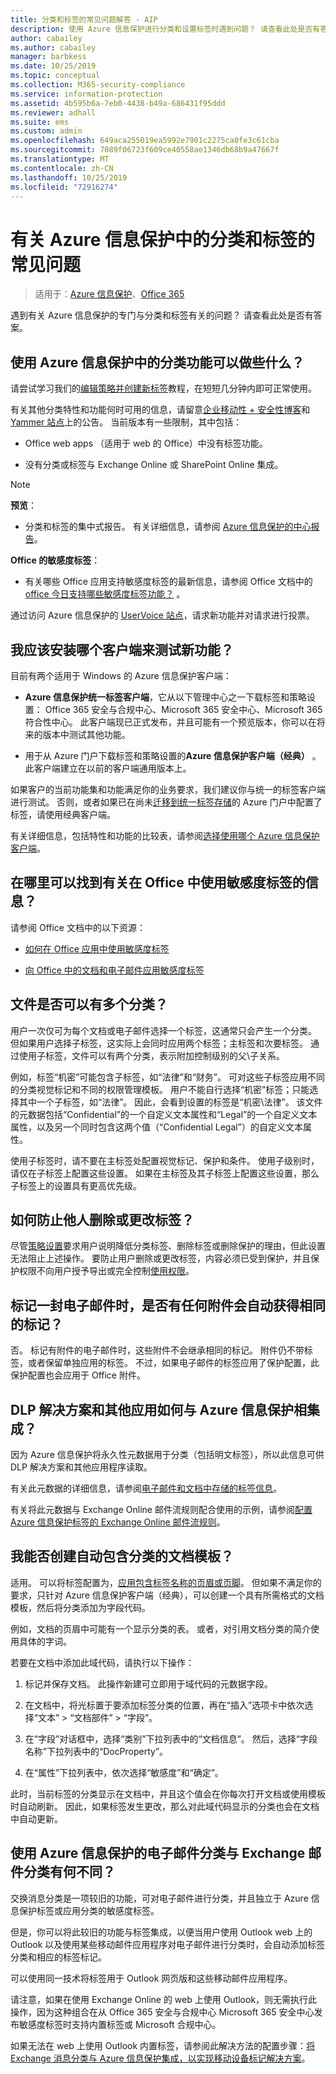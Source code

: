 ```yaml
---
title: 分类和标签的常见问题解答 - AIP
description: 使用 Azure 信息保护进行分类和设置标签时遇到问题？ 请查看此处是否有答案。
author: cabailey
ms.author: cabailey
manager: barbkess
ms.date: 10/25/2019
ms.topic: conceptual
ms.collection: M365-security-compliance
ms.service: information-protection
ms.assetid: 4b595b6a-7eb0-4438-b49a-686431f95ddd
ms.reviewer: adhall
ms.suite: ems
ms.custom: admin
ms.openlocfilehash: 649aca255019ea5992e7901c2275ca0fe3c61cba
ms.sourcegitcommit: 7089f06723f609ce40558ae1346db68b9a47667f
ms.translationtype: MT
ms.contentlocale: zh-CN
ms.lasthandoff: 10/25/2019
ms.locfileid: "72916274"
---
```

# <a name="frequently-asked-questions-about-classification-and-labeling-in-azure-information-protection"></a>有关 Azure 信息保护中的分类和标签的常见问题

>适用于：[Azure 信息保护](https://azure.microsoft.com/pricing/details/information-protection)、[Office 365](https://download.microsoft.com/download/E/C/F/ECF42E71-4EC0-48FF-AA00-577AC14D5B5C/Azure_Information_Protection_licensing_datasheet_EN-US.pdf)

遇到有关 Azure 信息保护的专门与分类和标签有关的问题？  请查看此处是否有答案。 

## <a name="what-can-i-do-with-the-classification-capabilities-in-azure-information-protection"></a>使用 Azure 信息保护中的分类功能可以做些什么？

请尝试学习我们的[编辑策略并创建新标签](infoprotect-quick-start-tutorial.md)教程，在短短几分钟内即可正常使用。

有关其他分类特性和功能何时可用的信息，请留意[企业移动性 + 安全性博客](https://techcommunity.microsoft.com/t5/Enterprise-Mobility-Security/bg-p/enterprisemobilityandsecurity/label-name/Azure%20Information%20Protection)和 [Yammer 站点](https://www.yammer.com/askipteam/#/threads/inGroup?type=in_group&feedId=8652489&view=all)上的公告。 当前版本有一些限制，其中包括：

- Office web apps （适用于 web 的 Office）中没有标签功能。

- 没有分类或标签与 Exchange Online 或 SharePoint Online 集成。

> [!NOTE]
> **预览**：
> - 分类和标签的集中式报告。 有关详细信息，请参阅 [Azure 信息保护的中心报告](reports-aip.md)。
>
>**Office 的敏感度标签**：
> - 有关哪些 Office 应用支持敏感度标签的最新信息，请参阅 Office 文档中的[office 今日支持哪些敏感度标签功能？](https://docs.microsoft.com/microsoft-365/compliance/sensitivity-labels-office-apps#what-sensitivity-label-capabilities-are-supported-in-office-today) 。

通过访问 Azure 信息保护的 [UserVoice 站点](https://msip.uservoice.com/)，请求新功能并对请求进行投票。

## <a name="which-client-do-i-install-for-testing-new-functionality"></a>我应该安装哪个客户端来测试新功能？

目前有两个适用于 Windows 的 Azure 信息保护客户端： 

- **Azure 信息保护统一标签客户端**，它从以下管理中心之一下载标签和策略设置： Office 365 安全与合规中心、Microsoft 365 安全中心、Microsoft 365 符合性中心。 此客户端现已正式发布，并且可能有一个预览版本，你可以在将来的版本中测试其他功能。

- 用于从 Azure 门户下载标签和策略设置的**Azure 信息保护客户端（经典）** 。 此客户端建立在以前的客户端通用版本上。

如果客户的当前功能集和功能满足你的业务要求，我们建议你与统一的标签客户端进行测试。 否则，或者如果已在尚未[迁移到统一标签存储](configure-policy-migrate-labels.md)的 Azure 门户中配置了标签，请使用经典客户端。

有关详细信息，包括特性和功能的比较表，请参阅[选择使用哪个 Azure 信息保护客户端](./rms-client/use-client.md#choose-which-labeling-client-to-use-for-windows-computers)。

## <a name="where-can-i-find-information-about-using-sensitivity-labels-in-office"></a>在哪里可以找到有关在 Office 中使用敏感度标签的信息？

请参阅 Office 文档中的以下资源：

- [如何在 Office 应用中使用敏感度标签](https://docs.microsoft.com/microsoft-365/compliance/sensitivity-labels-office-apps)

- [向 Office 中的文档和电子邮件应用敏感度标签](https://support.office.com/article/Apply-sensitivity-labels-to-your-documents-and-email-within-Office-2f96e7cd-d5a4-403b-8bd7-4cc636bae0f9#ID0EBFAAA=Office_365)


## <a name="can-a-file-have-more-than-one-classification"></a>文件是否可以有多个分类？

用户一次仅可为每个文档或电子邮件选择一个标签，这通常只会产生一个分类。 但如果用户选择子标签，这实际上会同时应用两个标签；主标签和次要标签。 通过使用子标签，文件可以有两个分类，表示附加控制级别的父\子关系。

例如，标签“机密”可能包含子标签，如“法律”和“财务”。 可对这些子标签应用不同的分类视觉标记和不同的权限管理模板。 用户不能自行选择“机密”标签；只能选择其中一个子标签，如“法律”。 因此，会看到设置的标签是“机密\法律”。 该文件的元数据包括“Confidential”的一个自定义文本属性和“Legal”的一个自定义文本属性，以及另一个同时包含这两个值（“Confidential Legal”）的自定义文本属性。 

使用子标签时，请不要在主标签处配置视觉标记、保护和条件。 使用子级别时，请仅在子标签上配置这些设置。 如果在主标签及其子标签上配置这些设置，那么子标签上的设置具有更高优先级。

## <a name="how-do-i-prevent-somebody-from-removing-or-changing-a-label"></a>如何防止他人删除或更改标签？

尽管[策略设置](configure-policy-settings.md)要求用户说明降低分类标签、删除标签或删除保护的理由，但此设置无法阻止上述操作。 要防止用户删除或更改标签，内容必须已受到保护，并且保护权限不向用户授予导出或完全控制[使用权限](configure-usage-rights.md)。 

## <a name="when-an-email-is-labeled-do-any-attachments-automatically-get-the-same-labeling"></a>标记一封电子邮件时，是否有任何附件会自动获得相同的标记？

否。 标记有附件的电子邮件时，这些附件不会继承相同的标记。 附件仍不带标签，或者保留单独应用的标签。 不过，如果电子邮件的标签应用了保护配置，此保护配置也会应用于 Office 附件。

## <a name="how-can-dlp-solutions-and-other-applications-integrate-with-azure-information-protection"></a>DLP 解决方案和其他应用如何与 Azure 信息保护相集成？

因为 Azure 信息保护将永久性元数据用于分类（包括明文标签），所以此信息可供 DLP 解决方案和其他应用程序读取。 

有关此元数据的详细信息，请参阅[电子邮件和文档中存储的标签信息](configure-policy.md#label-information-stored-in-emails-and-documents)。

有关将此元数据与 Exchange Online 邮件流规则配合使用的示例，请参阅[配置 Azure 信息保护标签的 Exchange Online 邮件流规则](configure-exo-rules.md)。

## <a name="can-i-create-a-document-template-that-automatically-includes-the-classification"></a>我能否创建自动包含分类的文档模板？

适用。 可以将标签配置为，[应用包含标签名称的页眉或页脚](configure-policy-markings.md)。 但如果不满足你的要求，只针对 Azure 信息保护客户端（经典），可以创建一个具有所需格式的文档模板，然后将分类添加为字段代码。 

例如，文档的页眉中可能有一个显示分类的表。 或者，对引用文档分类的简介使用具体的字词。

若要在文档中添加此域代码，请执行以下操作：

1. 标记并保存文档。 此操作新建可立即用于域代码的元数据字段。

2. 在文档中，将光标置于要添加标签分类的位置，再在“插入”选项卡中依次选择“文本” > “文档部件” > “字段”。

3. 在“字段”对话框中，选择“类别”下拉列表中的“文档信息”。 然后，选择“字段名称”下拉列表中的“DocProperty”。

4. 在“属性”下拉列表中，依次选择“敏感度”和“确定”。

此时，当前标签的分类显示在文档中，并且这个值会在你每次打开文档或使用模板时自动刷新。 因此，如果标签发生更改，那么对此域代码显示的分类也会在文档中自动更新。

## <a name="how-is-classification-for-emails-using-azure-information-protection-different-from-exchange-message-classification"></a>使用 Azure 信息保护的电子邮件分类与 Exchange 邮件分类有何不同？

交换消息分类是一项较旧的功能，可对电子邮件进行分类，并且独立于 Azure 信息保护标签或应用分类的敏感度标签。

但是，你可以将此较旧的功能与标签集成，以便当用户使用 Outlook web 上的 Outlook 以及使用某些移动邮件应用程序对电子邮件进行分类时，会自动添加标签分类和相应的标签标记。

可以使用同一技术将标签用于 Outlook 网页版和这些移动邮件应用程序。

请注意，如果在使用 Exchange Online 的 web 上使用 Outlook，则无需执行此操作，因为这种组合在从 Office 365 安全与合规中心 Microsoft 365 安全中心发布敏感度标签时支持内置标签或 Microsoft 合规中心。

如果无法在 web 上使用 Outlook 内置标签，请参阅此解决方法的配置步骤：[将 Exchange 消息分类与 Azure 信息保护集成，以实现移动设备标记解决方案](./rms-client/client-admin-guide-customizations.md#integration-with-exchange-message-classification-for-a-mobile-device-labeling-solution)。
